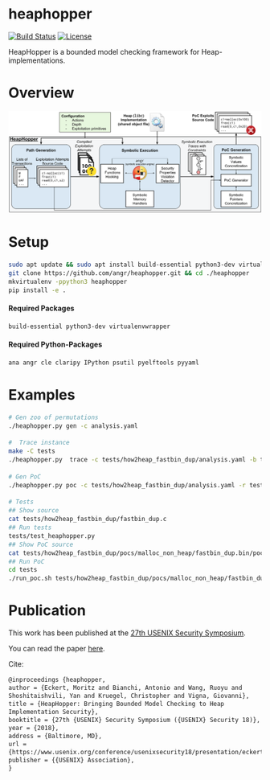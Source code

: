 heaphopper
===

[![Build Status](https://travis-ci.org/angr/heaphopper.svg?branch=master)](https://travis-ci.org/angr/heaphopper)
[![License](https://img.shields.io/github/license/angr/angr.svg)](https://github.com/angr/heaphopper/blob/master/LICENSE)

HeapHopper is a bounded model checking framework for Heap-implementations.

# Overview

![Overview](overview.png)

# Setup

``` bash
sudo apt update && sudo apt install build-essential python3-dev virtualenvwrapper
git clone https://github.com/angr/heaphopper.git && cd ./heaphopper
mkvirtualenv -ppython3 heaphopper
pip install -e .
```

#### Required Packages
``` bash
build-essential python3-dev virtualenvwrapper
```

#### Required Python-Packages
``` bash
ana angr cle claripy IPython psutil pyelftools pyyaml
```

# Examples

``` bash
# Gen zoo of permutations
./heaphopper.py gen -c analysis.yaml

#  Trace instance
make -C tests
./heaphopper.py  trace -c tests/how2heap_fastbin_dup/analysis.yaml -b tests/how2heap_fastbin_dup/fastbin_dup.bin

# Gen PoC
./heaphopper.py poc -c tests/how2heap_fastbin_dup/analysis.yaml -r tests/how2heap_fastbin_dup/fastbin_dup.bin-result.yaml -d tests/how2heap_fastbin_dup/fastbin_dup.bin-desc.yaml -s tests/how2heap_fastbin_dup/fastbin_dup.c -b tests/how2heap_fastbin_dup/fastbin_dup.bin

# Tests
## Show source
cat tests/how2heap_fastbin_dup/fastbin_dup.c
## Run tests
tests/test_heaphopper.py
## Show PoC source
cat tests/how2heap_fastbin_dup/pocs/malloc_non_heap/fastbin_dup.bin/poc_0_0.c
## Run PoC
cd tests
./run_poc.sh tests/how2heap_fastbin_dup/pocs/malloc_non_heap/fastbin_dup.bin/bin/poc_0_0.bin
```

# Publication
This work has been published at the [27th USENIX Security Symposium](https://www.usenix.org/conference/usenixsecurity18/presentation/eckert).

You can read the paper [here](https://seclab.cs.ucsb.edu/media/uploads/papers/sec2018-heap-hopper.pdf).

Cite:
```
@inproceedings {heaphopper,
author = {Eckert, Moritz and Bianchi, Antonio and Wang, Ruoyu and Shoshitaishvili, Yan and Kruegel, Christopher and Vigna, Giovanni},
title = {HeapHopper: Bringing Bounded Model Checking to Heap Implementation Security},
booktitle = {27th {USENIX} Security Symposium ({USENIX} Security 18)},
year = {2018},
address = {Baltimore, MD},
url = {https://www.usenix.org/conference/usenixsecurity18/presentation/eckert},
publisher = {{USENIX} Association},
}
```
